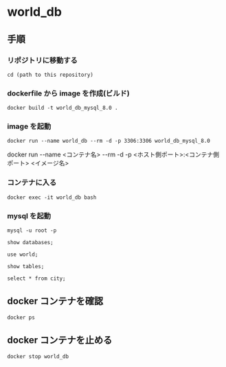 # world_db

## 手順

### リポジトリに移動する

```shell
cd (path to this repository)
```

### dockerfile から image を作成(ビルド)


```shell
docker build -t world_db_mysql_8.0 .
```

### image を起動

```shell
docker run --name world_db --rm -d -p 3306:3306 world_db_mysql_8.0
```

docker run --name <コンテナ名> --rm -d -p <ホスト側ポート>:<コンテナ側ポート> <イメージ名>

### コンテナに入る

```shell
docker exec -it world_db bash
```

### mysql を起動

```shell
mysql -u root -p
```

```mysql
show databases;
```

```mysql
use world;
```

```mysql
show tables;
```

```mysql
select * from city;
```

## docker コンテナを確認

```shell
docker ps
```

## docker コンテナを止める

```shell
docker stop world_db
```